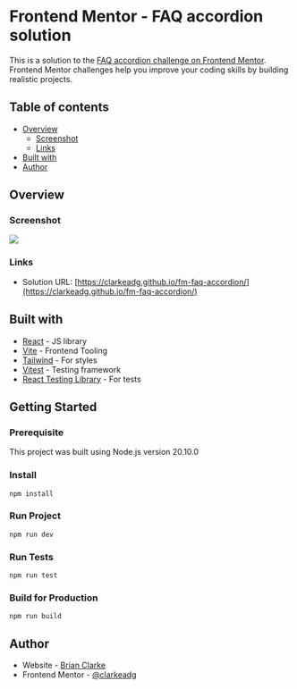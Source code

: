 # Frontend Mentor - FAQ accordion solution

This is a solution to the [FAQ accordion challenge on Frontend Mentor](https://www.frontendmentor.io/challenges/faq-accordion-wyfFdeBwBz). Frontend Mentor challenges help you improve your coding skills by building realistic projects. 

## Table of contents

- [Overview](#overview)
  - [Screenshot](#screenshot)
  - [Links](#links)
- [Built with](#built-with)
- [Author](#author)

## Overview

### Screenshot

![](https://clarkeadg.github.io/fm-faq-accordion/images/screenshot.jpg)

### Links

- Solution URL: [https://clarkeadg.github.io/fm-faq-accordion/](https://clarkeadg.github.io/fm-faq-accordion/)

## Built with

- [React](https://reactjs.org/) - JS library
- [Vite](https://vitejs.dev/) - Frontend Tooling
- [Tailwind](https://tailwindcss.com/) - For styles
- [Vitest](https://vitest.dev/) - Testing framework
- [React Testing Library](https://testing-library.com/docs/react-testing-library/intro/) - For tests

## Getting Started

### Prerequisite
This project was built using Node.js version 20.10.0

### Install
```
npm install
```

### Run Project
```
npm run dev
```

### Run Tests
```
npm run test
```

### Build for Production
```
npm run build
```

## Author

- Website - [Brian Clarke](https://www.clarkeanimation.com)
- Frontend Mentor - [@clarkeadg](https://www.frontendmentor.io/profile/clarkeadg)

